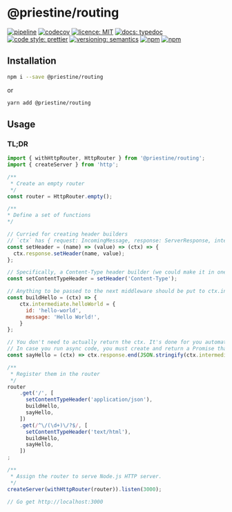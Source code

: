 # @priestine/routing

[![pipeline](https://gitlab.com/priestine/routing/badges/master/pipeline.svg)](https://gitlab.com/priestine/routing) [![codecov](https://codecov.io/gl/priestine/routing/branch/master/graph/badge.svg)](https://codecov.io/gl/priestine/routing) [![licence: MIT](https://img.shields.io/npm/l/@priestine/routing.svg)](https://gitlab.com/priestine/routing) [![docs: typedoc](https://img.shields.io/badge/docs-typedoc-blue.svg)](https://priestine.gitlab.io/routing) [![code style: prettier](https://img.shields.io/badge/code_style-prettier-ff69b4.svg)](https://github.com/prettier/prettier) [![versioning: semantics](https://img.shields.io/badge/versioning-semantics-912e5c.svg)](https://gitlab.com/priestine/semantics) [![npm](https://img.shields.io/npm/dt/@priestine/routing.svg)](https://www.npmjs.com/package/@priestine/routing) [![npm](https://img.shields.io/npm/v/@priestine/routing.svg)](https://www.npmjs.com/package/@priestine/routing)

## Installation

```bash
npm i --save @priestine/routing
```

or

```bash
yarn add @priestine/routing
```

## Usage

### TL;DR

```javascript
import { withHttpRouter, HttpRouter } from '@priestine/routing';
import { createServer } from 'http';

/**
 * Create an empty router
 */
const router = HttpRouter.empty();

/**
* Define a set of functions
*/

// Curried for creating header builders
// `ctx` has { request: IncomingMessage, response: ServerResponse, intermediate: {/* Your data */}, error? } 
const setHeader = (name) => (value) => (ctx) => {
  ctx.response.setHeader(name, value);
};

// Specifically, a Content-Type header builder (we could make it in one go tho)
const setContentTypeHeader = setHeader('Content-Type');

// Anything to be passed to the next middleware should be put to ctx.intermediate to keep request and response Node.js-ly pure
const buildHello = (ctx) => {
    ctx.intermediate.helloWorld = {
      id: 'hello-world',
      message: 'Hello World!',
    }
};

// You don't need to actually return the ctx. It's done for you automatically
// In case you run async code, you must create and return a Promise that will resolve when necessary
const sayHello = (ctx) => ctx.response.end(JSON.stringify(ctx.intermediate.helloWorld));

/**
 * Register them in the router
 */
router
    .get('/', [
      setContentTypeHeader('application/json'),
      buildHello,
      sayHello,
    ])
    .get(/^\/(\d+)\/?$/, [
      setContentTypeHeader('text/html'),
      buildHello,
      sayHello,
    ])
;

/**
 * Assign the router to serve Node.js HTTP server.
 */
createServer(withHttpRouter(router)).listen(3000);

// Go get http://localhost:3000
```
